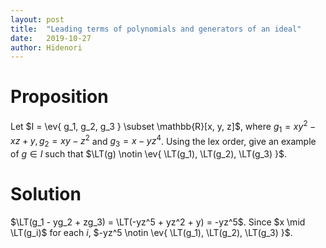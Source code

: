 ```yaml
---
layout: post
title:  "Leading terms of polynomials and generators of an ideal"
date:   2019-10-27
author: Hidenori
---
```


# Proposition
Let $I = \ev{ g_1, g_2, g_3 } \subset \mathbb{R}[x, y, z]$, where $g_1 = xy^2 - xz + y, g_2 = xy - z^2$ and $g_3 = x - yz^4$.
Using the lex order, give an example of $g \in I$ such that $\LT(g) \notin \ev{ \LT(g_1), \LT(g_2), \LT(g_3) }$.

# Solution
$\LT(g_1 - yg_2 + zg_3) = \LT(-yz^5 + yz^2 + y) = -yz^5$.
Since $x \mid \LT(g_i)$ for each $i$, $-yz^5 \notin \ev{ \LT(g_1), \LT(g_2), \LT(g_3) }$.

